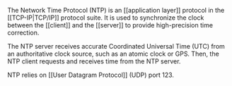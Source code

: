 The Network Time Protocol (NTP) is an [[application layer]] protocol in the [[TCP-IP|TCP/IP]] protocol suite. It is used to synchronize the clock between the [[client]] and the [[server]] to provide high-precision time correction. 

The NTP server receives accurate Coordinated Universal Time (UTC) from an authoritative clock source, such as an atomic clock or GPS. Then, the NTP client requests and receives time from the NTP server.  

NTP relies on [[User Datagram Protocol]] (UDP) port 123.